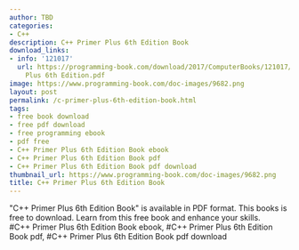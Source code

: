 ```yaml
---
author: TBD
categories:
- C++
description: C++ Primer Plus 6th Edition Book
download_links:
- info: '121017'
  url: https://programming-book.com/download/2017/ComputerBooks/121017/Cpp Primer
    Plus 6th Edition.pdf
image: https://www.programming-book.com/doc-images/9682.png
layout: post
permalink: /c-primer-plus-6th-edition-book.html
tags:
- free book download
- free pdf download
- free programming ebook
- pdf free
- C++ Primer Plus 6th Edition Book ebook
- C++ Primer Plus 6th Edition Book pdf
- C++ Primer Plus 6th Edition Book pdf download
thumbnail_url: https://www.programming-book.com/doc-images/9682.png
title: C++ Primer Plus 6th Edition Book
---
```


 
<div class="item-desc text-justify">
  "C++ Primer Plus 6th Edition Book" is available in PDF format. This books is free to download. Learn from this free book and enhance your skills.
  <br>
  #C++ Primer Plus 6th Edition Book ebook, #C++ Primer Plus 6th Edition Book pdf, #C++ Primer Plus 6th Edition Book pdf download
</div>
